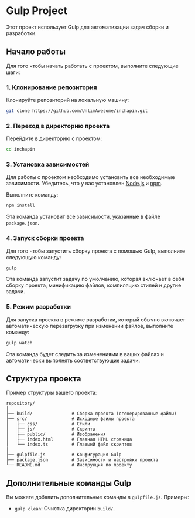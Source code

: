 # Gulp Project

Этот проект использует Gulp для автоматизации задач сборки и разработки.

## Начало работы

Для того чтобы начать работать с проектом, выполните следующие шаги:

### 1. Клонирование репозитория

Клонируйте репозиторий на локальную машину:

```bash
git clone https://github.com/UnlimAwesome/inchapin.git
```

### 2. Переход в директорию проекта

Перейдите в директорию с проектом:

```bash
cd inchapin
```

### 3. Установка зависимостей

Для работы с проектом необходимо установить все необходимые зависимости. Убедитесь, что у вас установлен [Node.js](https://nodejs.org/) и [npm](https://www.npmjs.com/).

Выполните команду:

```bash
npm install
```

Эта команда установит все зависимости, указанные в файле `package.json`.

### 4. Запуск сборки проекта

Для того чтобы запустить сборку проекта с помощью Gulp, выполните следующую команду:

```bash
gulp
```

Эта команда запустит задачу по умолчанию, которая включает в себя сборку проекта, минификацию файлов, компиляцию стилей и другие задачи.

### 5. Режим разработки

Для запуска проекта в режиме разработки, который обычно включает автоматическую перезагрузку при изменении файлов, выполните команду:

```bash
gulp watch
```

Эта команда будет следить за изменениями в ваших файлах и автоматически выполнять соответствующие задачи.

## Структура проекта

Пример структуры вашего проекта:

```
repository/
│
├── build/               # Сборка проекта (сгенерированные файлы)
├── src/                 # Исходные файлы проекта
│   ├── css/             # Стили
│   ├── js/              # Скрипты
│   ├── public/          # Изображения
│   ├── index.html       # Главная HTML страница
|   └── index.ts         # Главынй файл скриптов
│
├── gulpfile.js          # Конфигурация Gulp
├── package.json         # Зависимости и настройки проекта
└── README.md            # Инструкция по проекту
```

## Дополнительные команды Gulp

Вы можете добавить дополнительные команды в `gulpfile.js`. Примеры:

- `gulp clean`: Очистка директории `build/`.